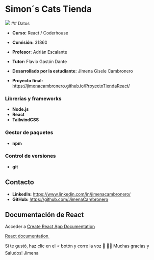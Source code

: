 # Simon´s Cats Tienda 
<img src='./assets./imagenes./logo.svg' >
## Datos

* **Curso:** React / Coderhouse

* **Comisión:** 31860

* **Profesor:** Adrián Escalante

* **Tutor:** Flavio Gastón Dante

* **Desarrollado por la estudiante:** JImena Gisele Cambronero

* **Proyecto final:** https://jimenacambronero.github.io/ProyectoTiendaReact/

### Librerías y frameworks

* **Node.js**
* **React**
* **TailwindCSS**

### Gestor de paquetes

* **npm**

### Control de versiones

* **git**

## Contacto

* **LinkedIn:** https://www.linkedin.com/in/jimenacambronero/
* **GitHub:** https://github.com/JimenaCambronero


## Documentación de React

Acceder a [Create React App Documentation](https://create-react-app.dev/docs/getting-started/)

[React documentation.](https://reactjs.org/)

Si te gustó, haz clic en el ⭐️ botón y corre la voz 🦄 👩‍💻 Muchas gracias y Saludos! Jimena
